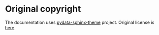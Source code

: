 # Original copyright

The documentation uses [pydata-sphinx-theme](https://github.com/pydata/pydata-sphinx-theme) project. Original license
is [here](LICENSE.txt)
